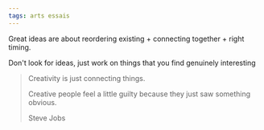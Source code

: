 ```yaml
---
tags: arts essais
---
```


Great ideas are about reordering existing + connecting together + right timing.

Don't look for ideas, just work on things that you find genuinely interesting 

> Creativity is just connecting things. 
> 
> Creative people feel a little guilty because they just saw something obvious. 
> 
> Steve Jobs
